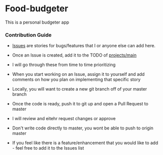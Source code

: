 # Food-budgeter

This is a personal budgeter app

### Contribution Guide

- [Issues](https://github.com/vpatel90/food-budgeter/issues) are stories for bugs/features that I or anyone else can add here.

- Once an Issue is created, add it to the TODO of [projects/main](https://github.com/vpatel90/food-budgeter/projects/1)

- I will go through these from time to time prioritizing

- When you start working on an Issue, assign it to yourself and add comments on how you plan on implementing that specific story

- Locally, you will want to create a new git branch off of your master branch

- Once the code is ready, push it to git up and open a Pull Request to master

- I will review and eitehr request changes or approve

- Don't write code directly to master, you wont be able to push to origin master

- If you feel like there is a feature/enhancement that you would like to add - feel free to add it to the Issues list
